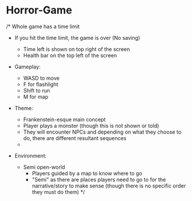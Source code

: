 # Horror-Game

/*
Whole game has a time limit 
- If you hit the time limit, the game is over (No saving)
  - Time left is shown on top right of the screen
  - Health bar on the top left of the screen
  
- Gameplay:
  - WASD to move
  - F for flashlight
  - Shift to run
  - M for map
  
- Theme:
  - Frankenstein-esque main concept
  - Player plays a monster (though this is not shown or told)
  - They will encounter NPCs and depending on what they choose to do, there are different resultant sequences
  - 
  
- Environment:
  - Semi open-world
    - Players guided by a map to know where to go
    - "Semi" as there are places players need to go to for the narrative/story to make sense (though there is no specific order they must do them)
*/
